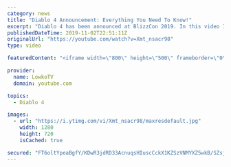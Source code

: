 ```yaml
---
category: news
title: "Diablo 4 Announcement: Everything You Need To Know!"
excerpt: "Diablo 4 has been announced at BlizzCon 2019. In this video I go over everything you need to know about this upcoming Blizzard Entertainment game."
publishedDateTime: 2019-11-02T22:51:11Z
originalUrl: "https://youtube.com/watch?v=Xmt_nsacr98"
type: video

featuredContent: "<iframe width=\"800\" height=\"500\" frameborder=\"0\" src=\"https://www.youtube.com/embed/Xmt_nsacr98\" allow=\"accelerometer; autoplay; encrypted-media; gyroscope; picture-in-picture\" allowfullscreen></iframe>"

provider:
  name: LowkoTV
  domain: youtube.com

topics:
  - Diablo 4

images:
  - url: "https://i.ytimg.com/vi/Xmt_nsacr98/maxresdefault.jpg"
    width: 1280
    height: 720
    isCached: true

secured: "FT6oltYpeaBgfY/KDwR3jdRD33AcnuqsHIuscCckX1KZSzVNMYXZ5wkB/SZsjjPu5Ju6aAO0O8gdi69f3/lR+yPFxp4M5MfDu3eq9VGcyWaijSyA4XwiVhBbN2bVrpTiufZsjW4/72G4AYMasoNZZ3O0B+LZW5SZBj8ZdZdCWyGLUGKtC/spB+diK7IRmG3s5V7XyOMLCM5lSIgs5+GhbQOmt+jKag26rGcWdAeNud8zfaPLehfYZyNCsCMzzw9qxwarDHXmu07umC6BeV8GFt43dpl9Ox75Q7G12G9SCgTbZ7uP6YwkPV3s58S/09oL8uZOs7R0Del+8HHJaXNtv1jRaJvLLSpC/8ybV8eq9HvaupigvOTVyYWpHwwZGeqg8EUlK1UgFYwKRYgcT8fXjsBljMPLTIHIGuWpSqwLnOwRp3CXNkuYLXV++yV+Ow1m;k80eBHX9GKZH30wURr9T+A=="
---
```


